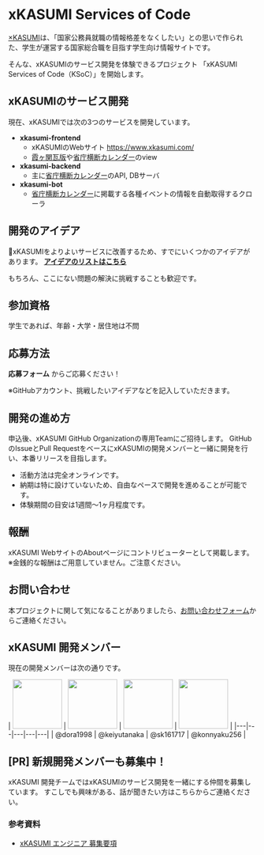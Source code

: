 # xKASUMI Services of Code
[×KASUMI](https://www.xkasumi.com/)は、「国家公務員就職の情報格差をなくしたい」との思いで作られた、学生が運営する国家総合職を目指す学生向け情報サイトです。

そんな、xKASUMIのサービス開発を体験できるプロジェクト 「xKASUMI Services of Code（KSoC）」を開始します。

## xKASUMIのサービス開発
現在、xKASUMIでは次の3つのサービスを開発しています。
- **xkasumi-frontend**
    - xKASUMIのWebサイト https://www.xkasumi.com/
    - [霞ヶ関瓦版](https://www.xkasumi.com/media)や[省庁横断カレンダー](https://www.xkasumi.com/calendar)のview
- **xkasumi-backend**
    - 主に[省庁横断カレンダー](https://www.xkasumi.com/calendar)のAPI, DBサーバ
- **xkasumi-bot**
    - [省庁横断カレンダー](https://www.xkasumi.com/calendar)に掲載する各種イベントの情報を自動取得するクローラ

## 開発のアイデア
xKASUMIをよりよいサービスに改善するため、すでにいくつかのアイデアがあります。
[**アイデアのリストはこちら**](https://github.com/xkasumi/KSoC/issues)

もちろん、ここにない問題の解決に挑戦することも歓迎です。



## 参加資格
学生であれば、年齢・大学・居住地は不問

## 応募方法
**応募フォーム** からご応募ください！

※GitHubアカウント、挑戦したいアイデアなどを記入していただきます。

## 開発の進め方
申込後、xKASUMI GitHub Organizationの専用Teamにご招待します。
GitHubのIssueとPull RequestをベースにxKASUMIの開発メンバーと一緒に開発を行い、本番リリースを目指します。

- 活動方法は完全オンラインです。
- 納期は特に設けていないため、自由なペースで開発を進めることが可能です。
- 体験期間の目安は1週間〜1ヶ月程度です。


## 報酬
xKASUMI WebサイトのAboutページにコントリビューターとして掲載します。
※金銭的な報酬はご用意していません。ご注意ください。

## お問い合わせ
本プロジェクトに関して気になることがありましたら、[お問い合わせフォーム](https://docs.google.com/forms/d/e/1FAIpQLSe5N1ACCoFK3JjaQknLU8HcA_1NxJ3dQ5St8mxPxBUpE2N3jw/viewform)からご連絡ください。

## xKASUMI 開発メンバー
現在の開発メンバーは次の通りです。

| [<img src="https://github.com/dora1998.png" width="100">](https://github.com/dora1998) | [<img src="https://github.com/keiyutanaka.png" width="100">](https://github.com/keiyutanaka) | [<img src="https://github.com/sk161717.png" width="100">](https://github.com/sk161717) | [<img src="https://github.com/konnyaku256.png" width="100">](https://github.com/konnyaku256) |
|---|---|---|---|---|
| @dora1998 | @keiyutanaka | @sk161717 | @konnyaku256 |



## [PR] 新規開発メンバーも募集中！
xKASUMI 開発チームではxKASUMIのサービス開発を一緒にする仲間を募集しています。
すこしでも興味がある、話が聞きたい方はこちらからご連絡ください。
### 参考資料
- [xKASUMI エンジニア 募集要項](https://www.notion.so/b772bbf2c9944a4cbe0be1e32ec7d9a9)

